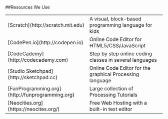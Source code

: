 ##Resources We Use
<table id="resources">
  <tr>
    <td>[Scratch](http://scratch.mit.edu)</td>
    <td>A visual, block-based programming language for kids</td>
  </tr>
  <tr>
    <td>[CodePen.io](http://codepen.io)</td>
    <td>Online Code Editor for HTML5/CSS/JavaScript</td>
  </tr>
  <tr>
    <td>[CodeCademy](http://codecademy.com)</td>
    <td>Step by step online coding classes in several languages</td>
  </tr>
  <tr>
    <td>[Studio Sketchpad](http://sketchpad.cc)</td>
    <td>Online Code Editor for the graphical Processing language</td>
  </tr>
  <tr>
    <td>[FunProgramming.org](http://funprogramming.org)</td>
    <td>Large collection of Processing Tutorials</td>
  </tr>
  <tr>
    <td>[Neocities.org](https://neocites.org/)</td>
    <td>Free Web Hosting with a built-in text editor</td>
  </tr>
</table>
<br>
